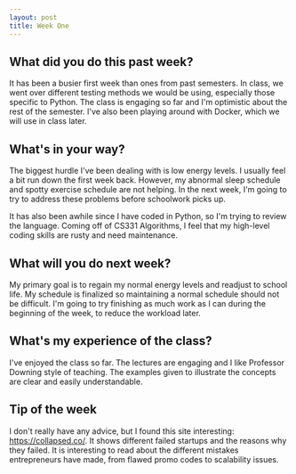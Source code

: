 ```yaml
---
layout: post
title: Week One
---
```


## What did you do this past week? ##
It has been a busier first week than ones from past semesters. In class, we went over different testing methods we would be using, especially those specific to Python. The class is engaging so far and I'm optimistic about the rest of the semester. I've also been playing around with Docker, which we will use in class later.

## What's in your way? ##
The biggest hurdle I've been dealing with is low energy levels. I usually feel a bit run down the first week back. However, my abnormal sleep schedule and spotty exercise schedule are not helping. In the next week, I'm going to try to address these problems before schoolwork picks up. 

It has also been awhile since I have coded in Python, so I'm trying to review the language. Coming off of CS331 Algorithms, I feel that my high-level coding skills are rusty and need maintenance. 

## What will you do next week? ##
My primary goal is to regain my normal energy levels and readjust to school life. My schedule is finalized so maintaining a normal schedule should not be difficult. I'm going to try finishing as much work as I can during the beginning of the week, to reduce the workload later. 

## What's my experience of the class? ##
I've enjoyed the class so far. The lectures are engaging and I like Professor Downing style of teaching. The examples given to illustrate the concepts are clear and easily understandable. 

## Tip of the week ##
I don't really have any advice, but I found this site interesting: https://collapsed.co/. It shows different failed startups and the reasons why they failed. It is interesting to read about the different mistakes entrepreneurs have made, from flawed promo codes to scalability issues.
